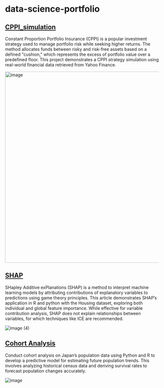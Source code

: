 # data-science-portfolio


## [CPPI_simulation](https://github.com/shuseiyokoi/data-science-portfolio/tree/main/CPPI_simulation)
Constant Proportion Portfolio Insurance (CPPI) is a popular investment strategy used to manage portfolio risk while seeking higher returns. The method allocates funds between risky and risk-free assets based on a defined "cushion," which represents the excess of portfolio value over a predefined floor. This project demonstrates a CPPI strategy simulation using real-world financial data retrieved from Yahoo Finance.

<img width="625" alt="image" src="https://github.com/user-attachments/assets/0fb779ab-be41-4194-91a4-08763feafe9a">


## [SHAP](https://github.com/shuseiyokoi/data-science-portfolio/blob/main/SHAP/SHAP.ipynb)

SHapley Additive exPlanations (SHAP) is a method to interpret machine learning models by attributing contributions of explanatory variables to predictions using game theory principles. This article demonstrates SHAP’s application in R and python with the Housing dataset, exploring both individual and global feature importance. While effective for variable contribution analysis, SHAP does not explain relationships between variables, for which techniques like ICE are recommended.

![image (4)](https://github.com/user-attachments/assets/31a05eef-9bd3-42ee-b271-5f0f3f4bd14d)


## [Cohort Analysis](https://github.com/shuseiyokoi/data-science-portfolio/blob/main/cohort-analysis)
Conduct cohort analysis on Japan’s population data using Python and R to develop a predictive model for estimating future population trends. This involves analyzing historical census data and deriving survival rates to forecast population changes accurately.

![image](https://github.com/user-attachments/assets/8bed1c89-3afe-4785-acbf-21a257f24927)
